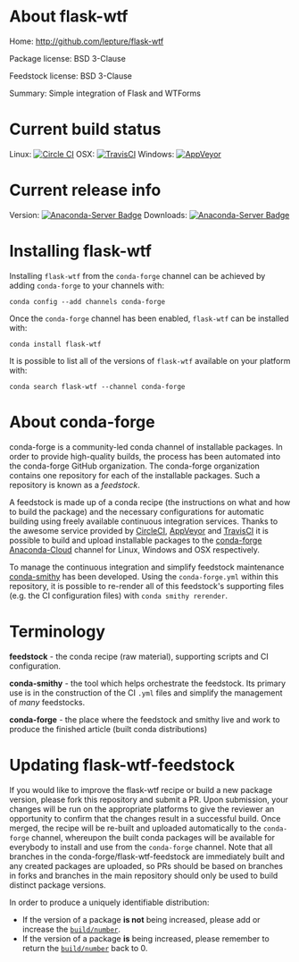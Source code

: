 About flask-wtf
===============

Home: http://github.com/lepture/flask-wtf

Package license: BSD 3-Clause

Feedstock license: BSD 3-Clause

Summary: Simple integration of Flask and WTForms



Current build status
====================

Linux: [![Circle CI](https://circleci.com/gh/conda-forge/flask-wtf-feedstock.svg?style=shield)](https://circleci.com/gh/conda-forge/flask-wtf-feedstock)
OSX: [![TravisCI](https://travis-ci.org/conda-forge/flask-wtf-feedstock.svg?branch=master)](https://travis-ci.org/conda-forge/flask-wtf-feedstock)
Windows: [![AppVeyor](https://ci.appveyor.com/api/projects/status/github/conda-forge/flask-wtf-feedstock?svg=True)](https://ci.appveyor.com/project/conda-forge/flask-wtf-feedstock/branch/master)

Current release info
====================
Version: [![Anaconda-Server Badge](https://anaconda.org/conda-forge/flask-wtf/badges/version.svg)](https://anaconda.org/conda-forge/flask-wtf)
Downloads: [![Anaconda-Server Badge](https://anaconda.org/conda-forge/flask-wtf/badges/downloads.svg)](https://anaconda.org/conda-forge/flask-wtf)

Installing flask-wtf
====================

Installing `flask-wtf` from the `conda-forge` channel can be achieved by adding `conda-forge` to your channels with:

```
conda config --add channels conda-forge
```

Once the `conda-forge` channel has been enabled, `flask-wtf` can be installed with:

```
conda install flask-wtf
```

It is possible to list all of the versions of `flask-wtf` available on your platform with:

```
conda search flask-wtf --channel conda-forge
```


About conda-forge
=================

conda-forge is a community-led conda channel of installable packages.
In order to provide high-quality builds, the process has been automated into the
conda-forge GitHub organization. The conda-forge organization contains one repository
for each of the installable packages. Such a repository is known as a *feedstock*.

A feedstock is made up of a conda recipe (the instructions on what and how to build
the package) and the necessary configurations for automatic building using freely
available continuous integration services. Thanks to the awesome service provided by
[CircleCI](https://circleci.com/), [AppVeyor](http://www.appveyor.com/)
and [TravisCI](https://travis-ci.org/) it is possible to build and upload installable
packages to the [conda-forge](https://anaconda.org/conda-forge)
[Anaconda-Cloud](http://docs.anaconda.org/) channel for Linux, Windows and OSX respectively.

To manage the continuous integration and simplify feedstock maintenance
[conda-smithy](http://github.com/conda-forge/conda-smithy) has been developed.
Using the ``conda-forge.yml`` within this repository, it is possible to re-render all of
this feedstock's supporting files (e.g. the CI configuration files) with ``conda smithy rerender``.


Terminology
===========

**feedstock** - the conda recipe (raw material), supporting scripts and CI configuration.

**conda-smithy** - the tool which helps orchestrate the feedstock.
                   Its primary use is in the construction of the CI ``.yml`` files
                   and simplify the management of *many* feedstocks.

**conda-forge** - the place where the feedstock and smithy live and work to
                  produce the finished article (built conda distributions)


Updating flask-wtf-feedstock
============================

If you would like to improve the flask-wtf recipe or build a new
package version, please fork this repository and submit a PR. Upon submission,
your changes will be run on the appropriate platforms to give the reviewer an
opportunity to confirm that the changes result in a successful build. Once
merged, the recipe will be re-built and uploaded automatically to the
`conda-forge` channel, whereupon the built conda packages will be available for
everybody to install and use from the `conda-forge` channel.
Note that all branches in the conda-forge/flask-wtf-feedstock are
immediately built and any created packages are uploaded, so PRs should be based
on branches in forks and branches in the main repository should only be used to
build distinct package versions.

In order to produce a uniquely identifiable distribution:
 * If the version of a package **is not** being increased, please add or increase
   the [``build/number``](http://conda.pydata.org/docs/building/meta-yaml.html#build-number-and-string).
 * If the version of a package **is** being increased, please remember to return
   the [``build/number``](http://conda.pydata.org/docs/building/meta-yaml.html#build-number-and-string)
   back to 0.
